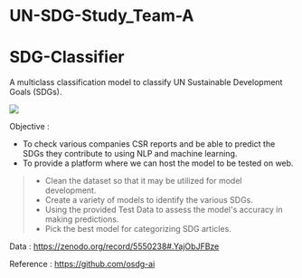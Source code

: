 # UN-SDG-Study_Team-A
# SDG-Classifier
A multiclass classification model to classify UN Sustainable Development Goals (SDGs).
</br>

![](https://www.idsa.in/system/files/sdg-un-banner.jpg)

Objective : <br>
- To check various companies CSR reports and be able to predict the SDGs they contribute to using NLP and machine learning.<br>
- To provide a platform where we can host the model to be tested on web.

>* Clean the dataset so that it may be utilized for model development.
>* Create a variety of models to identify the various SDGs.
>* Using the provided Test Data to assess the model's accuracy in making predictions.
>* Pick the best model for categorizing SDG articles.

Data : https://zenodo.org/record/5550238#.YajObJFBze

Reference : 
https://github.com/osdg-ai

